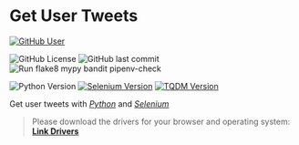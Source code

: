 # Get User Tweets
[![GitHub User](https://img.shields.io/badge/GitHub-JohamSMC-red?style=plastic&logo=github&link=https://github.com/JohamSMC)](https://github.com/JohamSMC)

![GitHub License](https://img.shields.io/github/license/JohamSMC/get-User-Tweets?style=for-the-badge)
![GitHub last commit](https://img.shields.io/github/last-commit/JohamSMC/get-User-Tweets?style=for-the-badge)
![Run flake8 mypy bandit pipenv-check](https://github.com/JohamSMC/get-User-Tweets/workflows/Run%20flake8%20mypy%20bandit%20pipenv-check/badge.svg)

![Python Version](https://img.shields.io/github/pipenv/locked/python-version/JohamSMC/get-User-Tweets?logo=PYTHON&style=flat-square)
[![Selenium Version](https://img.shields.io/github/pipenv/locked/dependency-version/JohamSMC/get-User-Tweets/selenium?logo=selenium&style=flat-square)](https://selenium-python.readthedocs.io/installation.html#downloading-python-bindings-for-selenium)
[![TQDM Version](https://img.shields.io/github/pipenv/locked/dependency-version/JohamSMC/get-User-Tweets/tqdm?style=flat-square)](https://pypi.org/project/tqdm/)


Get user tweets with [*Python*](https://www.python.org/) and [*Selenium*](https://selenium-python.readthedocs.io/)

> Please download the drivers for your browser and operating system:
[**Link Drivers**](https://selenium-python.readthedocs.io/installation.html#drivers)

